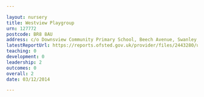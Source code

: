 ```yaml
---

layout: nursery
title: Westview Playgroup
urn: 127772
postcode: BR8 8AU
address: c/o Downsview Community Primary School, Beech Avenue, Swanley, Kent, BR8 8AU
latestReportUrl: https://reports.ofsted.gov.uk/provider/files/2443280/urn/127772.pdf
teaching: 0
development: 0
leadership: 2
outcomes: 0
overall: 2
date: 03/12/2014

---
```

